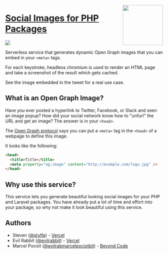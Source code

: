 <a href="https://vercel.com/new/project?template=beyondcode/php-og"><img width="128" src="https://vercel.com/button" align="right"></a>

# [Social Images for PHP Packages](https://php-og.beyondco.de)

![](https://php-og.beyondco.de/My%20Package.png?theme=light&packageName=vendor%2Fmy-awesome-package&pattern=architect&style=style_1&description=This+is+why+it%27s+awesome&md=1&fontSize=100px&images=https%3A%2F%2Flaravel.com%2Fimg%2Flogomark.min.svg)

Serverless service that generates dynamic Open Graph images that you can embed in your `<meta>` tags.

For each keystroke, headless chromium is used to render an HTML page and take a screenshot of the result which gets cached.

See the image embedded in the tweet for a real use case.


## What is an Open Graph Image?

Have you ever posted a hyperlink to Twitter, Facebook, or Slack and seen an image popup?
How did your social network know how to "unfurl" the URL and get an image?
The answer is in your `<head>`.

The [Open Graph protocol](http://ogp.me) says you can put a `<meta>` tag in the `<head>` of a webpage to define this image.

It looks like the following:

```html
<head>
  <title>Title</title>
  <meta property="og:image" content="http://example.com/logo.jpg" />
</head>
```

## Why use this service?

This service lets you generate beautiful looking social images for your PHP and Laravel packages. You have already put a lot of time and effort into your package, so why not make it look beautiful using this service.

## Authors

- Steven ([@styfle](https://twitter.com/styfle)) - [Vercel](https://vercel.com)
- Evil Rabbit ([@evilrabbit](https://twitter.com/evilrabbit_)) - [Vercel](https://vercel.com)
- Marcel Pociot ([@evilrabmarcelpociotbit](https://twitter.com/marcelpociot)) - [Beyond Code](https://beyondco.de)
